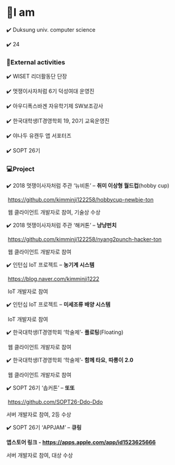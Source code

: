 

# :raising_hand:I am

:heavy_check_mark: Duksung univ. computer science

:heavy_check_mark: 24



###  :lollipop:External activities

:heavy_check_mark: WISET 리더활동단 단장

:heavy_check_mark: 멋쟁이사자처럼 6기 덕성여대 운영진

:heavy_check_mark: 아우디폭스바겐 자유학기제 SW보조강사 

:heavy_check_mark: 한국대학생IT경영학회 19, 20기 교육운영진

:heavy_check_mark: 야나두 유캔두 앱 서포터즈

:heavy_check_mark: SOPT 26기



### :computer:Project

:heavy_check_mark: 2018 멋쟁이사자처럼 주관 ‘뉴비톤’ – **취미 이상형 월드컵**(hobby cup)

​    https://github.com/kimminji122258/hobbycup-newbie-ton

​    웹 클라이언트 개발자로 참여, 기술상 수상

:heavy_check_mark: 2018 멋쟁이사자처럼 주관 ‘해커톤’ – **냥냥펀치**

​    https://github.com/kimminji122258/nyang2punch-hacker-ton     

​    웹 클라이언트 개발자로 참여

:heavy_check_mark: 인턴십 IoT 프로젝트 – **농기계 시스템**

​    https://blog.naver.com/kimminji1222

​    IoT 개발자로 참여

:heavy_check_mark: 인턴십 IoT 프로젝트 – **미세조류 배양 시스템**

​    IoT 개발자로 참여

:heavy_check_mark: 한국대학생IT경영학회 ‘학술제’- **플로팅**(Floating)

​    웹 클라이언트 개발자로 참여

:heavy_check_mark: 한국대학생IT경영학회 ‘학술제’- **함께 타요**, **따릉이** **2.0**

​    웹 클라이언트 개발자로 참여

:heavy_check_mark: SOPT 26기 ‘솝커톤’ – **또또**

​    https://github.com/SOPT26-Ddo-Ddo

   서버 개발자로 참여, 2등 수상

:heavy_check_mark: SOPT 26기 ‘APPJAM’ – **큐링**

  **앱스토어 링크** **- https://apps.apple.com/app/id1523625666**

  서버 개발자로 참여, 대상 수상
